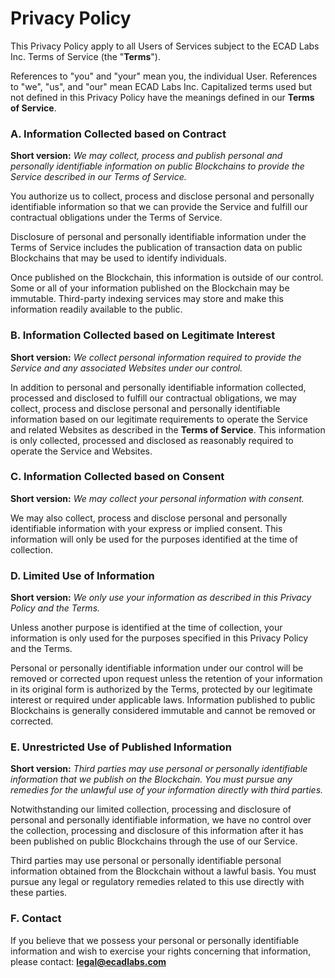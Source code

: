 # Privacy Policy

This Privacy Policy apply to all Users of Services subject to the ECAD Labs Inc. Terms of Service (the "**Terms**").

References to "you" and "your" mean you, the individual User. References to "we", "us", and "our" mean ECAD Labs Inc. Capitalized terms used but not defined in this Privacy Policy have the meanings defined in our **Terms of Service**.

### A. Information Collected based on Contract
**Short version:** *We may collect, process and publish personal and personally identifiable information on public Blockchains to provide the Service described in our Terms of Service.*

You authorize us to collect, process and disclose personal and personally identifiable information so that we can provide the Service and fulfill our contractual obligations under the Terms of Service.

Disclosure of personal and personally identifiable information under the Terms of Service includes the publication of transaction data on public Blockchains that may be used to identify individuals.

Once published on the Blockchain, this information is outside of our control. Some or all of your information published on the Blockchain may be immutable. Third-party indexing services may store and make this information readily available to the public.

### B. Information Collected based on Legitimate Interest
**Short version:** *We collect personal information required to provide the Service and any associated Websites under our control.*

In addition to personal and personally identifiable information collected, processed and disclosed to fulfill our contractual obligations, we may collect, process and disclose personal and personally identifiable information based on our legitimate requirements to operate the Service and related Websites as described in the **Terms of Service**. This information is only collected, processed and disclosed as reasonably required to operate the Service and Websites.

### C. Information Collected based on Consent
**Short version:** *We may collect your personal information with consent.*

We may also collect, process and disclose personal and personally identifiable information with your express or implied consent. This information will only be used for the purposes identified at the time of collection.

### D. Limited Use of Information
**Short version:** *We only use your information as described in this Privacy Policy and the Terms.*

Unless another purpose is identified at the time of collection, your information is only used for the purposes specified in this Privacy Policy and the Terms.

Personal or personally identifiable information under our control will be removed or corrected upon request unless the retention of your information in its original form is authorized by the Terms, protected by our legitimate interest or required under applicable laws. Information published to public Blockchains is generally considered immutable and cannot be removed or corrected.

### E. Unrestricted Use of Published Information
**Short version:** *Third parties may use personal or personally identifiable information that we publish on the Blockchain. You must pursue any remedies for the unlawful use of your information directly with third parties.*

Notwithstanding our limited collection, processing and disclosure of personal and personally identifiable information, we have no control over the collection, processing and disclosure of this information after it has been published on public Blockchains through the use of our Service. 

Third parties may use personal or personally identifiable personal information obtained from the Blockchain without a lawful basis. You must pursue any legal or regulatory remedies related to this use directly with these parties.

### F. Contact
If you believe that we possess your personal or personally identifiable information and wish to exercise your rights concerning that information, please contact: **legal@ecadlabs.com**
